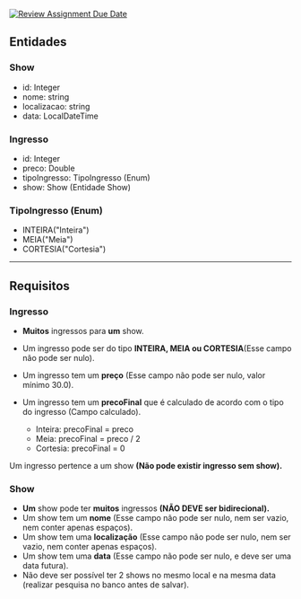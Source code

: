 [![Review Assignment Due Date](https://classroom.github.com/assets/deadline-readme-button-24ddc0f5d75046c5622901739e7c5dd533143b0c8e959d652212380cedb1ea36.svg)](https://classroom.github.com/a/KJ_S1K_O)

## Entidades

### Show

- id: Integer
- nome: string
- localizacao: string
- data: LocalDateTime

### Ingresso

- id: Integer
- preco: Double
- tipoIngresso: TipoIngresso (Enum)
- show: Show (Entidade Show)

### TipoIngresso (Enum)

- INTEIRA("Inteira")
- MEIA("Meia")
- CORTESIA("Cortesia")

<hr>

## Requisitos

### Ingresso

- **Muitos** ingressos para **um** show.

- Um ingresso pode ser do tipo **INTEIRA, MEIA ou CORTESIA**(Esse campo não pode ser nulo).

- Um ingresso tem um **preço** (Esse campo não pode ser nulo, valor mínimo 30.0).

- Um ingresso tem um **precoFinal** que é calculado de acordo com o tipo do ingresso (Campo calculado).
    - Inteira: precoFinal = preco
    - Meia: precoFinal = preco / 2
    - Cortesia: precoFinal = 0

Um ingresso pertence a um show **(Não pode existir ingresso sem show).**

### Show

- **Um** show pode ter **muitos** ingressos **(NÃO DEVE ser bidirecional).**
- Um show tem um **nome** (Esse campo não pode ser nulo, nem ser vazio, nem conter apenas espaços).
- Um show tem uma **localização** (Esse campo não pode ser nulo, nem ser vazio, nem conter apenas espaços).
- Um show tem uma **data** (Esse campo não pode ser nulo, e deve ser uma data futura).
- Não deve ser possível ter 2 shows no mesmo local e na mesma data (realizar pesquisa no banco antes de salvar).


